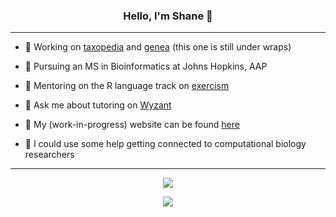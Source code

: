 <h3 align="center">Hello, I'm Shane 👋</h3>

---

- 🔭 Working on [taxopedia](https://github.com/shanedrabing/taxopedia) and [genea]() (this one is still under wraps)

- 🌱 Pursuing an MS in Bioinformatics at Johns Hopkins, AAP

- 👯 Mentoring on the R language track on [exercism](https://exercism.io/profiles/shanedrabing)

- 💬 Ask me about tutoring on [Wyzant](https://www.wyzant.com/match/tutor/88172405)

- 📝 My (work-in-progress) website can be found [here](https://shanedrabing.github.io/)

- 🤔 I could use some help getting connected to computational biology researchers

---

<p align="center">
  <img src='https://github-readme-stats.vercel.app/api?username=shanedrabing&show_icons=true&layout=compact&theme=tokyonight' />
</p>

<p align="center">
  <img src='https://github-readme-stats.vercel.app/api/top-langs/?username=shanedrabing&layout=compact&theme=tokyonight' />
</p>
